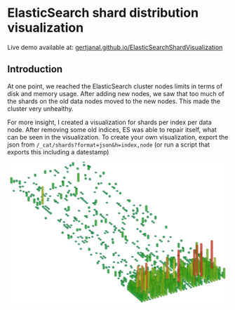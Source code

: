 # ElasticSearch shard distribution visualization

Live demo available at: [gertjanal.github.io/ElasticSearchShardVisualization](https://gertjanal.github.io/ElasticSearchShardVisualization)

## Introduction
At one point, we reached the ElasticSearch cluster nodes limits in terms of disk and memory usage.
After adding new nodes, we saw that too much of the shards on the old data nodes moved to the new nodes.
This made the cluster very unhealthy.

For more insight, I created a visualization for shards per index per data node. After removing some old indices, ES was able to repair itself, what can be seen in the visualization.
To create your own visualization, export the json from `/_cat/shards?format=json&h=index,node` (or run a script that exports this including a datestamp)

![Screenshot.png](https://raw.githubusercontent.com/gertjanal/ElasticSearchShardVisualization/master/Screenshot.png)
